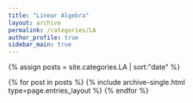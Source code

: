 ```yaml
---
title: "Linear Algebra"
layout: archive
permalink: /categories/LA
author_profile: true
sidebar_main: true
---
```


{% assign posts = site.categories.LA | sort:"date" %}

{% for post in posts %}
  {% include archive-single.html type=page.entries_layout %}
{% endfor %}